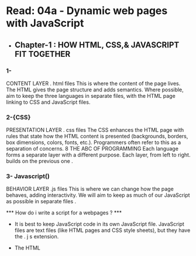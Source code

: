 # Read: 04a - Dynamic web pages with JavaScript

- ## Chapter-1 : HOW HTML, CSS,& JAVASCRIPT FIT TOGETHER

### 1- <HTML> 

CONTENT LAYER
. html files
This is where the content of the page lives. The HTML gives the page structure and adds semantics. Where possible, aim to keep the three languages in separate files, with the HTML page linking to CSS and JavaScript files.


### 2-{CSS}

PRESENTATION LAYER
. css files
The CSS enhances the HTML page with rules that state how the HTML content is presented (backgrounds, borders, box dimensions, colors, fonts, etc.).
Programmers often refer to this as a separation of concerns. 8 THE ABC OF PROGRAMMING Each language forms a separate layer with a different purpose. Each layer, from left to right. builds on the previous one .


### 3- Javascript()

BEHAVIOR LAYER
.js files
This is where we can change how the page behaves, adding interactivity. We will aim to keep as much of our JavaScript as possible in separate files .

*** How do i write a script for a webpages ? ***

- It is best to keep JavaScript code in its own JavaScript
file. JavaScript files are text files (like HTML pages and
CSS style sheets), but they have the . j s extension.

- The HTML <script> element is used in HTML pages
to tell the browser to load the JavaScript file (rather like
the <link> element can be used to load a CSS file).

- If you view the source code of the page in the browser,
the JavaScript will not have changed the HTML,
because the script works with the model of the web
page that the browser has created.



- ## Chapter-2 : Basic Javascript Instruction

### 1- STATEMENTS
A script is a series of instructions that a computer can follow one-by-one.
Each individual instruction or step is known as a statement.
Statements should end with a semicolon. 


#### 1- If Statment : 
if (condition)
{
  Here we write the state 
}

#### 2- Variable :
- var Name = 'Value'  ***as a string.***
- var Num = 5 ;        ***as a number***
- var State = true; or false; ***save as true or false***


### 2- COMMENTS

You should write comments to explain what your code does. They help make your code easier to read and understand. This can help you and others who read your code. 

 ``/ * Th i s script displays a greeting to the user based upon the current time. It is an example from JavaScript & jQuer y book * /``

 ### 3- Variables

 A script will have to temporarily store the bits of information it needs to do its job. It can store this data in variables.
 A variable is a good name for this concept because the data stored in a variable can change (or vary) each time a script runs. 


 `` var Quantity = ' ' ; `` *** This is the way to add a variable .***

 **- Data Types** :
 - ***NUMERIC DATA TYPE*** : The numeric data type handles numbers.
 ` 150 ` ,`0.75` `-33.45` ect.....

 - ***STRING DATA TYPE*** : The strings data type consists of letters and other characters. 
  ` ' string ' ` , ` ' Text '`etc.....

  - *** BOOLEAN DATA TYPE*** : Boolean data types can have one of two values: true or false. 
  ` true ` , ` false ` .